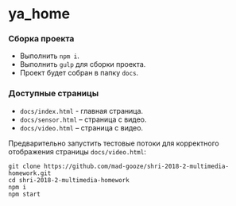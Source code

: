 # ya_home

### Сборка проекта

- Выполнить `npm i`.
- Выполнить `gulp` для сборки проекта.
- Проект будет собран в папку `docs`. 

### Доступные страницы

- `docs/index.html` - главная страница.
- `docs/sensor.html` – страница с видео.
- `docs/video.html` – страница с видео.

Предварительно запустить тестовые потоки для корректного отображения страницы `docs/video.html`:

```
git clone https://github.com/mad-gooze/shri-2018-2-multimedia-homework.git
cd shri-2018-2-multimedia-homework
npm i
npm start
```
